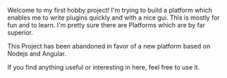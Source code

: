 Welcome to my first hobby project!
I'm trying to build a platform which enables me to write plugins quickly and with a nice gui.
This is mostly for fun and to learn.
I'm pretty sure there are Platforms which are by far superior.

This Project has been abandoned in favor of a new platform based on Nodejs and Angular.

If you find anything useful or interesting in here, feel free to use it.
